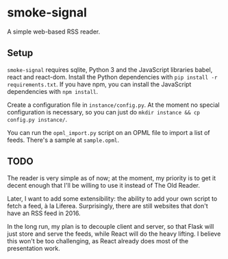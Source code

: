 # smoke-signal

A simple web-based RSS reader.

## Setup

`smoke-signal` requires sqlite, Python 3 and the JavaScript libraries babel,
react and react-dom. Install the Python dependencies with `pip install -r
requirements.txt`. If you have npm, you can install the JavaScript dependencies
with `npm install`.

Create a configuration file in `instance/config.py`. At the moment no special
configuration is necessary, so you can just do `mkdir instance && cp config.py
instance/`.

You can run the `opml_import.py` script on an OPML file to import a list of
feeds. There's a sample at `sample.opml`.

## TODO

The reader is very simple as of now; at the moment, my priority is to get it
decent enough that I'll be willing to use it instead of The Old Reader.

Later, I want to add some extensibility: the ability to add your own script to
fetch a feed, à la Liferea. Surprisingly, there are still websites that don't
have an RSS feed in 2016.

In the long run, my plan is to decouple client and server, so that Flask will
just store and serve the feeds, while React will do the heavy lifting. I believe
this won't be too challenging, as React already does most of the presentation
work.
